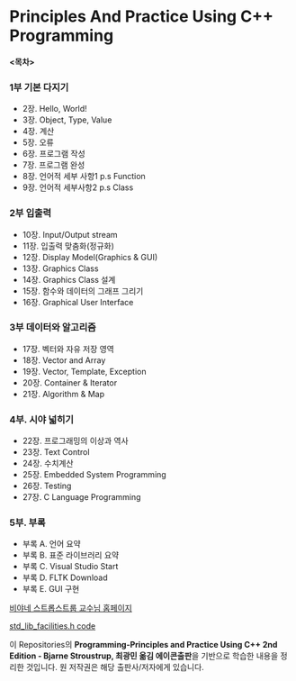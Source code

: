# Principles And Practice Using C++ Programming

**<목차>**
### 1부 기본 다지기
  + 2장. Hello, World!
  + 3장. Object, Type, Value
  + 4장. 계산
  + 5장. 오류
  + 6장. 프로그램 작성
  + 7장. 프로그램 완성
  + 8장. 언어적 세부 사항1 p.s Function
  + 9장. 언어적 세부사항2 p.s Class

### 2부 입출력
  - 10장. Input/Output stream
  - 11장. 입출력 맞춤화(정규화)
  - 12장. Display Model(Graphics & GUI)
  - 13장. Graphics Class
  - 14장. Graphics Class 설계
  - 15장. 함수와 데이터의 그래프 그리기
  - 16장. Graphical User Interface
    
### 3부 데이터와 알고리즘 
  - 17장. 벡터와 자유 저장 영역
  - 18장. Vector and Array
  - 19장. Vector, Template, Exception
  - 20장. Container & Iterator
  - 21장. Algorithm & Map

### 4부. 시야 넓히기 
  - 22장. 프로그래밍의 이상과 역사
  - 23장. Text Control
  - 24장. 수치계산
  - 25장. Embedded System Programming
  - 26장. Testing
  - 27장. C Language Programming

### 5부. 부록 
  - 부록 A. 언어 요약
  - 부록 B. 표준 라이브러리 요약
  - 부록 C. Visual Studio Start
  - 부록 D. FLTK Download
  - 부록 E. GUI 구현

[비야네 스트롭스트룹 교수님 홈페이지](https://www.stroustrup.com/index.html)

[std_lib_facilities.h code](https://www.stroustrup.com/Programming/std_lib_facilities.h)

이 Repositories의 **Programming-Principles and Practice Using C++ 2nd Edition - Bjarne Stroustrup, 최광민 옮김 에이콘출판**을 기반으로 학습한 내용을 정리한 것입니다.
원 저작권은 해당 출판사/저자에게 있습니다.

